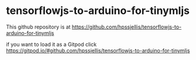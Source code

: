 # tensorflowjs-to-arduino-for-tinymljs


This github repository is at   https://github.com/hpssjellis/tensorflowjs-to-arduino-for-tinymljs

if you want to load it as a Gitpod click  https://gitpod.io/#github.com/hpssjellis/tensorflowjs-to-arduino-for-tinymljs
